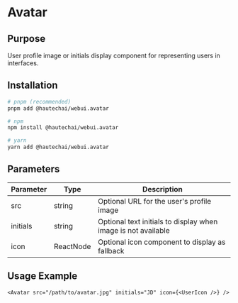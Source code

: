 # Avatar

## Purpose

User profile image or initials display component for representing users in interfaces.

## Installation

```bash
# pnpm (recommended)
pnpm add @hautechai/webui.avatar

# npm
npm install @hautechai/webui.avatar

# yarn
yarn add @hautechai/webui.avatar
```

## Parameters

| Parameter | Type      | Description                                                   |
| --------- | --------- | ------------------------------------------------------------- |
| src       | string    | Optional URL for the user's profile image                     |
| initials  | string    | Optional text initials to display when image is not available |
| icon      | ReactNode | Optional icon component to display as fallback                |

## Usage Example

```tsx
<Avatar src="/path/to/avatar.jpg" initials="JD" icon={<UserIcon />} />
```

